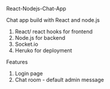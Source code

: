 React-Nodejs-Chat-App

Chat app build with React and node.js

1. React/ react hooks for frontend
2. Node.js for backend
3. Socket.io
4. Heruko for deployment 


Features
1. Login page
2. Chat room - default admin message

